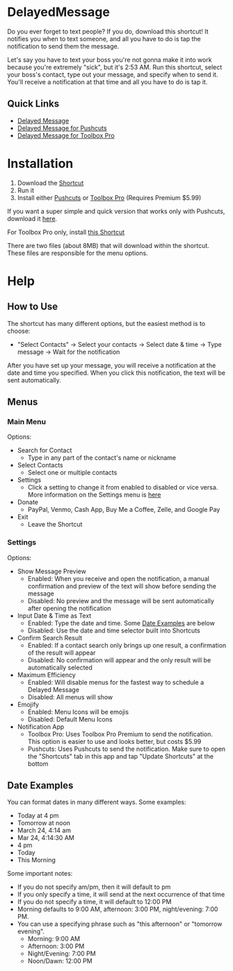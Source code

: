 # DelayedMessage

Do you ever forget to text people? If you do, download this shortcut! It notifies you when to text someone, and all you have to do is tap the notification to send them the message.

Let's say you have to text your boss you're not gonna make it into work because you're extremely "sick", but it's 2:53 AM. Run this shortcut, select your boss's contact, type out your message, and specify when to send it. You'll receive a notification at that time and all you have to do is tap it.

## Quick Links
* [Delayed Message](https://www.icloud.com/shortcuts/a91f4891084f48b59a66a48e5243be5e)
* [Delayed Message for Pushcuts](https://www.icloud.com/shortcuts/26792b7454d048d8a25e57c7ec34e76f)
* [Delayed Message for Toolbox Pro](https://www.icloud.com/shortcuts/ee4c915fb09c4d0f9dcb407656600240)
# Installation
1. Download the [Shortcut](https://www.icloud.com/shortcuts/a91f4891084f48b59a66a48e5243be5e)
2. Run it
3. Install either [Pushcuts](https://apps.apple.com/us/app/pushcut-shortcuts-automation/id1450936447?uo=4) or [Toolbox Pro](https://apps.apple.com/us/app/toolbox-pro-for-shortcuts/id1476205977?uo=4) (Requires Premium $5.99)

If you want a super simple and quick version that works only with Pushcuts, download it [here](https://www.icloud.com/shortcuts/26792b7454d048d8a25e57c7ec34e76f). 

For Toolbox Pro only, install [this Shortcut](https://www.icloud.com/shortcuts/ee4c915fb09c4d0f9dcb407656600240)

There are two files (about 8MB) that will download within the shortcut. These files are responsible for the menu options.

# Help
## How to Use
The shortcut has many different options, but the easiest method is to choose: 
* "Select Contacts" -> Select your contacts -> Select date & time -> Type message -> Wait for the notification

After you have set up your message, you will receive a notification at the date and time you specified. When you click this notification, the text will be sent automatically.

## Menus
### Main Menu
Options: 
* Search for Contact
   * Type in any part of the contact's name or nickname
* Select Contacts
   * Select one or multiple contacts
* Settings
   * Click a setting to change it from enabled to disabled or vice versa. More information on the Settings menu is [here](#Settings)
* Donate
   * PayPal, Venmo, Cash App, Buy Me a Coffee, Zelle, and Google Pay
* Exit
   * Leave the Shortcut
### Settings
Options:
* Show Message Preview
   * Enabled: When you receive and open the notification, a manual confirmation and preview of the text will show before sending the message
   * Disabled: No preview and the message will be sent automatically after opening the notification
* Input Date & Time as Text
   * Enabled: Type the date and time. Some [Date Examples](#Date-Examples) are below
   * Disabled: Use the date and time selector built into Shortcuts
* Confirm Search Result
   * Enabled: If a contact search only brings up one result, a confirmation of the result will appear
   * Disabled: No confirmation will appear and the only result will be automatically selected
* Maximum Efficiency
   * Enabled: Will disable menus for the fastest way to schedule a Delayed Message
   * Disabled: All menus will show
* Emojify
   * Enabled: Menu Icons will be emojis
   * Disabled: Default Menu Icons
* Notification App
   * Toolbox Pro: Uses Toolbox Pro Premium to send the notification. This option is easier to use and looks better, but costs $5.99
   * Pushcuts: Uses Pushcuts to send the notification. Make sure to open the "Shortcuts" tab in this app and tap "Update Shortcuts" at the bottom
## Date Examples
You can format dates in many different ways. Some examples:
* Today at 4 pm
* Tomorrow at noon
* March 24, 4:14 am
* Mar 24, 4:14:30 AM
* 4 pm
* Today
* This Morning

Some important notes:
* If you do not specify am/pm, then it will default to pm
* If you only specify a time, it will send at the next occurrence of that time
* If you do not specify a time, it will default to 12:00 PM
* Morning defaults to 9:00 AM, afternoon: 3:00 PM, night/evening: 7:00 PM.
* You can use a specifying phrase such as "this afternoon" or "tomorrow evening".
   * Morning: 9:00 AM
   * Afternoon: 3:00 PM
   * Night/Evening: 7:00 PM
   * Noon/Dawn: 12:00 PM
